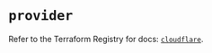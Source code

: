 # `provider`

Refer to the Terraform Registry for docs: [`cloudflare`](https://registry.terraform.io/providers/cloudflare/cloudflare/4.25.0/docs).
